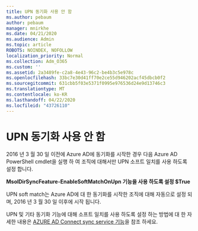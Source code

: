 ```yaml
---
title: UPN 동기화 사용 안 함
ms.author: pebaum
author: pebaum
manager: mnirkhe
ms.date: 04/21/2020
ms.audience: Admin
ms.topic: article
ROBOTS: NOINDEX, NOFOLLOW
localization_priority: Normal
ms.collection: Adm_O365
ms.custom: ''
ms.assetid: 2a3489fe-c2a8-4e43-96c2-be4b3c5e978c
ms.openlocfilehash: 33bc7e30d41ff70e2ce55d946202acf45dbcb0f2
ms.sourcegitcommit: 631cbb5f03e5371f0995e976536d24e9d13746c3
ms.translationtype: MT
ms.contentlocale: ko-KR
ms.lasthandoff: 04/22/2020
ms.locfileid: "43726110"
---
```

# <a name="upn-sync-disabled"></a>UPN 동기화 사용 안 함

2016 년 3 월 30 일 이전에 Azure AD에 동기화를 시작한 경우 다음 Azure AD PowerShell cmdlet을 실행 하 여 조직에 대해서만 UPN 소프트 일치를 사용 하도록 설정 합니다.
  
 **MsolDirSyncFeature-EnableSoftMatchOnUpn 기능을 사용 하도록 설정 $True**
  
UPN soft match는 Azure AD에 대 한 동기화를 시작한 조직에 대해 자동으로 설정 되며, 2016 년 3 월 30 일 이후에 시작 됩니다.
  
UPN 및 기타 동기화 기능에 대해 소프트 일치를 사용 하도록 설정 하는 방법에 대 한 자세한 내용은 [AZURE AD Connect sync service 기능](https://docs.microsoft.com/azure/active-directory/connect/active-directory-aadconnectsyncservice-features)을 참조 하세요.
  

